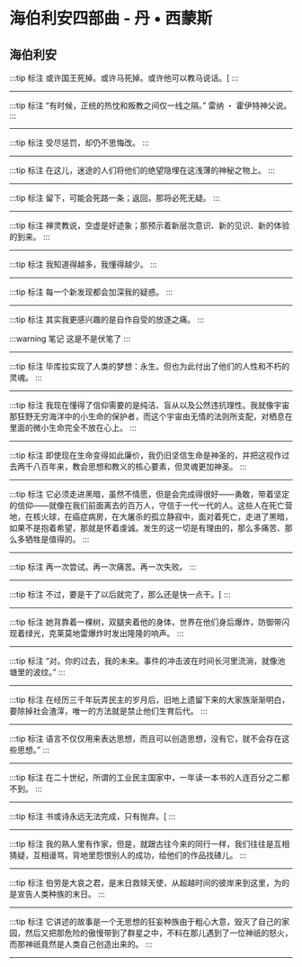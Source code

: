 # 海伯利安四部曲 - 丹 • 西蒙斯

## 海伯利安

:::tip 标注
或许国王死掉。或许马死掉。或许他可以教马说话。[
:::

---

:::tip 标注
“有时候，正统的热忱和叛教之间仅一线之隔。” 雷纳 ・ 霍伊特神父说。
:::

---

:::tip 标注
受尽惩罚，却仍不思悔改。
:::

---

:::tip 标注
在这儿，迷途的人们将他们的绝望隐埋在这浅薄的神秘之物上。
:::

---

:::tip 标注
留下，可能会死路一条；返回，那将必死无疑。
:::

---

:::tip 标注
禅灵教说，空虚是好迹象；那预示着新层次意识、新的见识、新的体验的到来。
:::

---

:::tip 标注
我知道得越多，我懂得越少。
:::

---

:::tip 标注
每一个新发现都会加深我的疑惑。
:::

---

:::tip 标注
其实我更感兴趣的是自作自受的放逐之痛。
:::

:::warning 笔记
这是不是伏笔了
:::

---

:::tip 标注
毕库拉实现了人类的梦想：永生。但也为此付出了他们的人性和不朽的灵魂。
:::

---

:::tip 标注
我现在懂得了信仰需要的是纯洁、盲从以及公然违抗理性。我就像宇宙那狂野无穷海洋中的小生命的保护者，而这个宇宙由无情的法则所支配，对栖息在里面的微小生命完全不放在心上。
:::

---

:::tip 标注
即使现在生命变得如此廉价，我仍旧坚信生命是神圣的，并把这视作过去两千八百年来，教会思想和教义的核心要素，但灵魂更加神圣。
:::

---

:::tip 标注
它必须走进黑暗，虽然不情愿，但是会完成得很好——勇敢，带着坚定的信仰——就像在我们前面离去的百万人，守信于一代一代的人。这些人在死亡营地，在核火球，在癌症病房，在大屠杀的孤立静寂中，面对着死亡，走进了黑暗，如果不是抱着希望，那就是怀着虔诚。发生的这一切是有理由的，那么多痛苦、那么多牺牲是值得的。
:::

---

:::tip 标注
再一次尝试。再一次痛苦。再一次失败。
:::

---

:::tip 标注
不过，要是干了以后就完了，那么还是快一点干。[
:::

---

:::tip 标注
她背靠着一棵树，双腿夹着他的身体，世界在他们身后爆炸，防御带闪现着绿光，克莱莫地雷爆炸时发出隆隆的响声。
:::

---

:::tip 标注
“对。你的过去，我的未来。事件的冲击波在时间长河里流淌，就像池塘里的波纹。”
:::

---

:::tip 标注
在经历三千年玩弄民主的岁月后，旧地上遗留下来的大家族渐渐明白，要除掉社会渣滓，唯一的方法就是禁止他们生育后代。
:::

---

:::tip 标注
语言不仅仅用来表达思想，而且可以创造思想，没有它，就不会存在这些思想。”
:::

---

:::tip 标注
在二十世纪，所谓的工业民主国家中，一年读一本书的人连百分之二都不到。
:::

---

:::tip 标注
书或诗永远无法完成，只有抛弃。[
:::

---

:::tip 标注
我的熟人里有作家，但是，就跟古往今来的同行一样，我们往往是互相猜疑，互相谩骂，背地里怨恨别人的成功，给他们的作品找碴儿。
:::

---

:::tip 标注
伯劳是大哀之君，是末日救赎天使，从超越时间的彼岸来到这里，为的是宣告人类种族的末日。
:::

---

:::tip 标注
它讲述的故事是一个无思想的狂妄种族由于粗心大意，毁灭了自己的家园，然后又把那危险的傲慢带到了群星之中，不料在那儿遇到了一位神祇的怒火，而那神祇竟然是人类自己创造出来的。
:::

---

